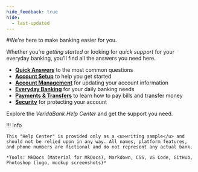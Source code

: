 ```yaml
---
hide_feedback: true
hide:
  - last-updated
---
```



#We're here to make banking easier for you.

Whether you’re *getting started* or looking for *quick support* for your everyday banking, you’ll find all the answers you need here.

- **<a href="Quick%20Answers/Activate%20Card/" class="dotted">Quick Answers</a>** to the most common questions  
- **<a href="Account%20Setup/Set%20up%202FA/" class="dotted">Account Setup</a>** to help you get started  
- **<a href="Account%20Management/Change%20Password/" class="dotted">Account Management</a>** for updating your account information  
- **<a href="Everyday%20Banking/View%20Transactions/" class="dotted">Everyday Banking</a>** for your daily banking needs  
- **<a href="Payments%20%26%20Transfers/Pay%20Bills/" class="dotted">Payments & Transfers</a>** to learn how to pay bills and transfer money  
- **<a href="Security/Report%20Lost%20Card/" class="dotted">Security</a>** for protecting your account

Explore the *VeridaBank Help Center* and get the support you need.

!!! info

    This "Help Center" is provided only as a <u>writing sample</u> and should not be relied upon in any way. All names, platform features, and phone numbers are fictional and do not represent any actual bank.

    *Tools: MkDocs (Material for MkDocs), Markdown, CSS, VS Code, GitHub, Photoshop (logo, mockup screenshots)*